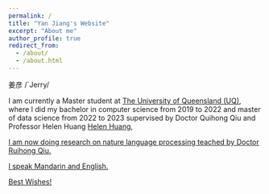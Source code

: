 ```yaml
---
permalink: /
title: "Yan Jiang's Website"
excerpt: "About me"
author_profile: true
redirect_from: 
  - /about/
  - /about.html
---
```


姜彦 /`Jerry/

I am currently a Master student at <a href="https://www.uq.edu.au" target="_blank"> The University of Queensland (UQ)</a>, where I did my bachelor in computer science from 2019 to 2022 and master of data science from 2022 to 2023 supervised by Doctor Quihong Qiu and Professor Helen Huang <a href="http://staff.itee.uq.edu.au/huang/" target="_blank">
Helen Huang</a>, <a href="https://sites.google.com/view/hongzhi-yin/home" target="_blank"> 

I am now doing research on nature language processing teached by Doctor Ruihong Qiu.

I speak Mandarin and English.

Best Wishes!
